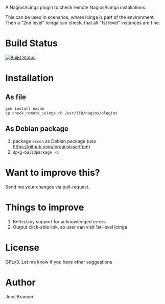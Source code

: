 A Nagios/Icinga plugin to check remote Nagios/Icinga installations.

This can be used in scenarios, where Icinga is part of the
environment. Then a "2nd level" Icinga can check, that all "1st level"
instances are fine.

# Build Status

[![Build Status](https://travis-ci.org/jbraeuer/check_remote_icinga.png)](https://travis-ci.org/jbraeuer/check_remote_icinga)

# Installation

## As file

```
gem install excon
cp check_remote_icinga.rb /usr/lib/nagios/plugins
```

## As Debian package

1. package `excon` as Debian package (use https://github.com/jordansissel/fpm)
1. `dpkg-buildpackage -b`

# Want to improve this?

Send me your changes via pull-request.

# Things to improve

1. Better/any support for acknowledged errors
1. Output click-able link, so user can visit 1st-level Icinga

# License

GPLv3. Let me know if you have other suggestions

# Author

Jens Braeuer

